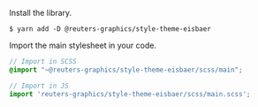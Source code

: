 
Install the library.

```
$ yarn add -D @reuters-graphics/style-theme-eisbaer
```

Import the main stylesheet in your code.

```scss
// Import in SCSS
@import "~@reuters-graphics/style-theme-eisbaer/scss/main";
```

```js
// Import in JS
import 'reuters-graphics/style-theme-eisbaer/scss/main.scss';
```
